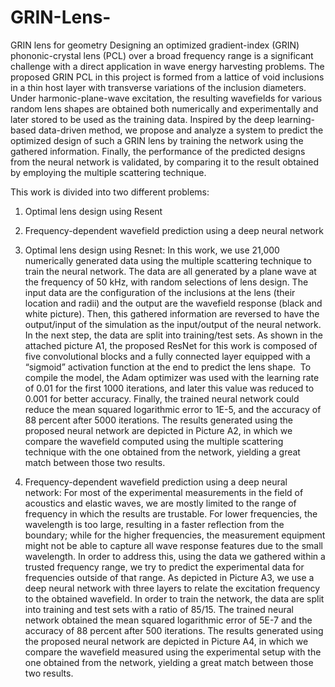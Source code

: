 # GRIN-Lens-
GRIN lens for geometry
Designing an optimized gradient-index (GRIN) phononic-crystal lens (PCL) over a broad frequency range is a significant challenge with a direct application in wave energy harvesting problems. The proposed GRIN PCL in this project is formed from a lattice of void inclusions in a thin host layer with transverse variations of the inclusion diameters. Under harmonic-plane-wave excitation, the resulting wavefields for various random lens shapes are obtained both numerically and experimentally and later stored to be used as the training data. Inspired by the deep learning-based data-driven method, we propose and analyze a system to predict the optimized design of such a GRIN lens by training the network using the gathered information. Finally, the performance of the predicted designs from the neural network is validated, by comparing it to the result obtained by employing the multiple scattering technique. 

This work is divided into two different problems: 
1) Optimal lens design using Resent 
2) Frequency-dependent wavefield prediction using a deep neural network

1) Optimal lens design using Resnet:
In this work, we use 21,000 numerically generated data using the multiple scattering technique to train the neural network. The data are all generated by a plane wave at the frequency of 50 kHz, with random selections of lens design. The input data are the configuration of the inclusions at the lens (their location and radii) and the output are the wavefield response (black and white picture). Then, this gathered information are reversed to have the output/input of the simulation as the input/output of the neural network. In the next step, the data are split into training/test sets. As shown in the attached picture A1, the proposed ResNet for this work is composed of five convolutional blocks and a fully connected layer equipped with a “sigmoid” activation function at the end to predict the lens shape.  To compile the model, the Adam optimizer was used with the learning rate of 0.01 for the first 1000 iterations, and later this value was reduced to 0.001 for better accuracy. Finally, the trained neural network could reduce the mean squared logarithmic error to 1E-5, and the accuracy of 88 percent after 5000 iterations. The results generated using the proposed neural network are depicted in Picture A2, in which we compare the wavefield computed using the multiple scattering technique with the one obtained from the network, yielding a great match between those two results. 

2) Frequency-dependent wavefield prediction using a deep neural network:
For most of the experimental measurements in the field of acoustics and elastic waves, we are mostly limited to the range of frequency in which the results are trustable. For lower frequencies, the wavelength is too large, resulting in a faster reflection from the boundary; while for the higher frequencies, the measurement equipment might not be able to capture all wave response features due to the small wavelength. In order to address this, using the data we gathered within a trusted frequency range, we try to predict the experimental data for frequencies outside of that range. As depicted in Picture A3, we use a deep neural network with three layers to relate the excitation frequency to the obtained wavefield. In order to train the network, the data are split into training and test sets with a ratio of 85/15. The trained neural network obtained the mean squared logarithmic error of 5E-7 and the accuracy of 88 percent after 500 iterations. The results generated using the proposed neural network are depicted in Picture A4, in which we compare the wavefield measured using the experimental setup with the one obtained from the network, yielding a great match between those two results. 

